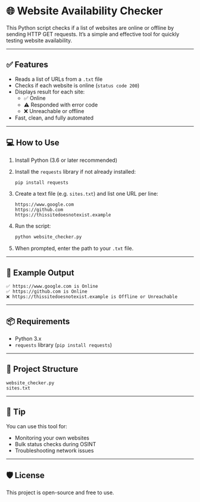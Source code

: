 # 🌐 Website Availability Checker

This Python script checks if a list of websites are online or offline by sending HTTP GET requests. It’s a simple and effective tool for quickly testing website availability.

---

## ✅ Features

- Reads a list of URLs from a `.txt` file
- Checks if each website is online (`status code 200`)
- Displays result for each site:
  - ✅ Online
  - ⚠️ Responded with error code
  - ❌ Unreachable or offline
- Fast, clean, and fully automated

---

## 💻 How to Use

1. Install Python (3.6 or later recommended)
2. Install the `requests` library if not already installed:

   ```bash
   pip install requests
   ```

3. Create a text file (e.g. `sites.txt`) and list one URL per line:

   ```
   https://www.google.com
   https://github.com
   https://thissitedoesnotexist.example
   ```

4. Run the script:

   ```bash
   python website_checker.py
   ```

5. When prompted, enter the path to your `.txt` file.

---

## 🧪 Example Output

```
✅ https://www.google.com is Online
✅ https://github.com is Online
❌ https://thissitedoesnotexist.example is Offline or Unreachable
```

---

## 📦 Requirements

- Python 3.x
- `requests` library (`pip install requests`)

---

## 📁 Project Structure

```
website_checker.py
sites.txt
```

---

## 🧠 Tip

You can use this tool for:
- Monitoring your own websites
- Bulk status checks during OSINT
- Troubleshooting network issues

---

## 🛡️ License

This project is open-source and free to use.
